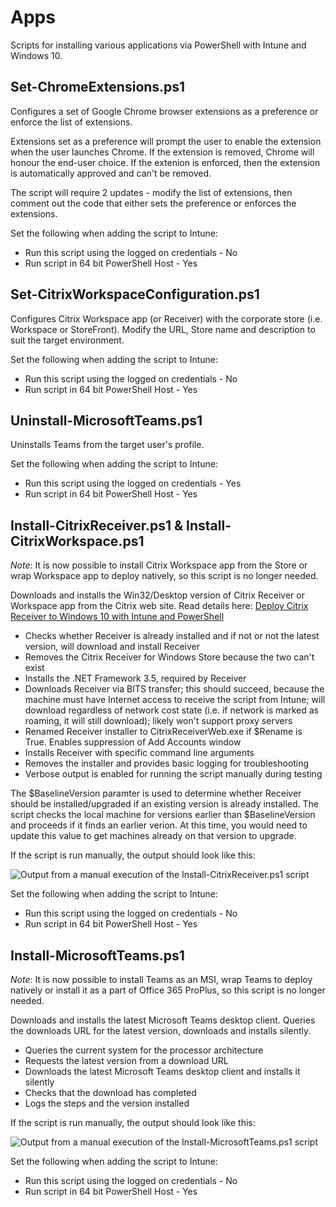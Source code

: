 # Apps

Scripts for installing various applications via PowerShell with Intune and Windows 10.

## Set-ChromeExtensions.ps1

Configures a set of Google Chrome browser extensions as a preference or enforce the list of extensions.

Extensions set as a preference will prompt the user to enable the extension when the user launches Chrome. If the extension is removed, Chrome will honour the end-user choice. If the extenion is enforced, then the extension is automatically approved and can't be removed.

The script will require 2 updates - modify the list of extensions, then comment out the code that either sets the preference or enforces the extensions.

Set the following when adding the script to Intune:
* Run this script using the logged on credentials - No
* Run script in 64 bit PowerShell Host - Yes

## Set-CitrixWorkspaceConfiguration.ps1

Configures Citrix Workspace app (or Receiver) with the corporate store (i.e. Workspace or StoreFront). Modify the URL, Store name and description to suit the target environment.

Set the following when adding the script to Intune:
* Run this script using the logged on credentials - No
* Run script in 64 bit PowerShell Host - Yes

## Uninstall-MicrosoftTeams.ps1

Uninstalls Teams from the target user's profile.

Set the following when adding the script to Intune:
* Run this script using the logged on credentials - Yes
* Run script in 64 bit PowerShell Host - Yes

## Install-CitrixReceiver.ps1 & Install-CitrixWorkspace.ps1

*Note*: It is now possible to install Citrix Workspace app from the Store or wrap Workspace app to deploy natively, so this script is no longer needed.

Downloads and installs the Win32/Desktop version of Citrix Receiver or Workspace app from the Citrix web site. Read details here: [Deploy Citrix Receiver to Windows 10 with Intune and PowerShell](https://stealthpuppy.com/deploy-citrix-receiver-intune/)

* Checks whether Receiver is already installed and if not or not the latest version, will download and install Receiver
* Removes the Citrix Receiver for Windows Store because the two can't exist
* Installs the .NET Framework 3.5, required by Receiver
* Downloads Receiver via BITS transfer; this should succeed, because the machine must have Internet access to receive the script from Intune; will download regardless of network cost state (i.e. if network is marked as roaming, it will still download); likely won't support proxy servers
* Renamed Receiver installer to CitrixReceiverWeb.exe if $Rename is True. Enables suppression of Add Accounts window
* Installs Receiver with specific command line arguments
* Removes the installer and provides basic logging for troubleshooting
* Verbose output is enabled for running the script manually during testing

The $BaselineVersion paramter is used to determine whether Receiver should be installed/upgraded if an existing version is already installed. The script checks the local machine for versions earlier than $BaselineVersion and proceeds if it finds an earlier verion. At this time, you would need to update this value to get machines already on that version to upgrade.

If the script is run manually, the output should look like this:

![Output from a manual execution of the Install-CitrixReceiver.ps1 script](https://raw.githubusercontent.com/aaronparker/intune/master/Apps/img/CitrixReceiverPowerShellInstall.PNG)

Set the following when adding the script to Intune:
* Run this script using the logged on credentials - No
* Run script in 64 bit PowerShell Host - Yes

## Install-MicrosoftTeams.ps1

*Note*: It is now possible to install Teams as an MSI, wrap Teams to deploy natively or install it as a part of Office 365 ProPlus, so this script is no longer needed.

Downloads and installs the latest Microsoft Teams desktop client. Queries the downloads URL for the latest version, downloads and installs silently.

* Queries the current system for the processor architecture
* Requests the latest version from a download URL
* Downloads the latest Microsoft Teams desktop client and installs it silently
* Checks that the download has completed
* Logs the steps and the version installed

If the script is run manually, the output should look like this:

![Output from a manual execution of the Install-MicrosoftTeams.ps1 script](https://raw.githubusercontent.com/aaronparker/intune/master/Apps/img/TeamsPowerShellInstall.PNG)

Set the following when adding the script to Intune:
* Run this script using the logged on credentials - No
* Run script in 64 bit PowerShell Host - Yes
